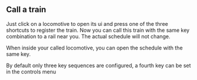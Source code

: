 ## Call a train ##

Just click on a locomotive to open its ui and press one of the three shortcuts to register the train. Now you can call this train with the same key combination to a rail near you. The actual schedule will not change.

When inside your called locomotive, you can open the schedule with the same key.

By default only three key sequences are configured, a fourth key can be set in the controls menu
